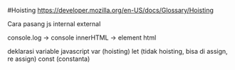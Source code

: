 #Hoisting
https://developer.mozilla.org/en-US/docs/Glossary/Hoisting


Cara pasang js
internal
external

console.log -> console
innerHTML -> element html

deklarasi variable javascript
var (hoisting)
let (tidak hoisting, bisa di assign, re assign)
const (constanta)